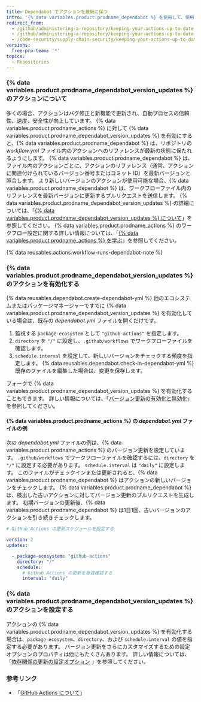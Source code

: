 ```yaml
---
title: Dependabot でアクションを最新に保つ
intro: '{% data variables.product.prodname_dependabot %} を使用して、使用するアクションを最新バージョンに更新しておくことができます。'
redirect_from:
  - /github/administering-a-repository/keeping-your-actions-up-to-date-with-github-dependabot
  - /github/administering-a-repository/keeping-your-actions-up-to-date-with-dependabot
  - /code-security/supply-chain-security/keeping-your-actions-up-to-date-with-dependabot
versions:
  free-pro-team: '*'
topics:
  - Repositories
---
```

### {% data variables.product.prodname_dependabot_version_updates %} のアクションについて

多くの場合、アクションはバグ修正と新機能で更新され、自動プロセスの信頼性、速度、安全性が向上しています。 {% data variables.product.prodname_actions %} に対して {% data variables.product.prodname_dependabot_version_updates %} を有効にすると、{% data variables.product.prodname_dependabot %} は、リポジトリの *workflow.yml* ファイル内のアクションへのリファレンスが最新の状態に保たれるようにします。 {% data variables.product.prodname_dependabot %} は、ファイル内のアクションごとに、アクションのリファレンス（通常、アクションに関連付けられているバージョン番号またはコミット ID）を最新バージョンと照合します。 より新しいバージョンのアクションが使用可能な場合、{% data variables.product.prodname_dependabot %} は、ワークフローファイル内のリファレンスを最新バージョンに更新するプルリクエストを送信します。 {% data variables.product.prodname_dependabot_version_updates %} の詳細については、「[{% data variables.product.prodname_dependabot_version_updates %} について](/github/administering-a-repository/about-dependabot-version-updates)」を参照してください。 {% data variables.product.prodname_actions %} のワークフロー設定に関する詳しい情報については、「[{% data variables.product.prodname_actions %} を学ぶ](/actions/learn-github-actions)」を参照してください。

{% data reusables.actions.workflow-runs-dependabot-note %}

### {% data variables.product.prodname_dependabot_version_updates %} のアクションを有効化する

{% data reusables.dependabot.create-dependabot-yml %} 他のエコシステムまたはパッケージマネージャーですでに {% data variables.product.prodname_dependabot_version_updates %} を有効化している場合は、既存の *dependabot.yml* ファイルを開くだけです。
1. 監視する `package-ecosystem` として `"github-actions"` を指定します。
1. `directory` を `"/"` に設定し、`.github/workflows` でワークフローファイルを確認します。
1. `schedule.interval` を設定して、新しいバージョンをチェックする頻度を指定します。
{% data reusables.dependabot.check-in-dependabot-yml %} 既存のファイルを編集した場合は、変更を保存します。

フォークで {% data variables.product.prodname_dependabot_version_updates %} を有効化することもできます。 詳しい情報については、「[バージョン更新の有効化と無効化](/github/administering-a-repository/enabling-and-disabling-version-updates#enabling-version-updates-on-forks)」を参照してください。

#### {% data variables.product.prodname_actions %} の *dependabot.yml* ファイルの例

次の *dependabot.yml* ファイルの例は、{% data variables.product.prodname_actions %} のバージョン更新を設定しています。 `.github/workflows` でワークフローファイルを確認するには、`directory` を `"/"` に設定する必要があります。 `schedule.interval` は `"daily"` に設定します。 このファイルがチェックインまたは更新されると、{% data variables.product.prodname_dependabot %} はアクションの新しいバージョンをチェックします。 {% data variables.product.prodname_dependabot %} は、検出した古いアクションに対してバージョン更新のプルリクエストを生成します。 初期バージョンの更新後、{% data variables.product.prodname_dependabot %} は1日1回、古いバージョンのアクションを引き続きチェックします。

```yaml
# GitHub Actions の更新スケジュールを設定する

version: 2
updates:

  - package-ecosystem: "github-actions"
    directory: "/"
    schedule:
      # GitHub Actions の更新を毎週確認する
      interval: "daily"
```

### {% data variables.product.prodname_dependabot_version_updates %} のアクションを設定する

アクションの {% data variables.product.prodname_dependabot_version_updates %} を有効化する場合は、`package-ecosystem`、`directory`、および `schedule.interval` の値を指定する必要があります。 バージョン更新をさらにカスタマイズするための設定オプションのプロパティは他にもたくさんあります。 詳しい情報については、「[依存関係の更新の設定オプション](/github/administering-a-repository/configuration-options-for-dependency-updates) 」を参照してください。

### 参考リンク

- 「[GitHub Actions について](/actions/getting-started-with-github-actions/about-github-actions)」
